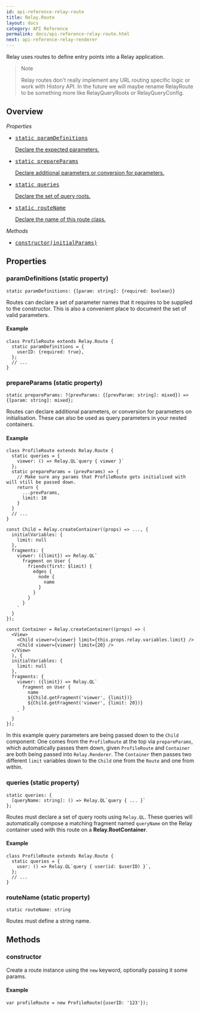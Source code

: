 ```yaml
---
id: api-reference-relay-route
title: Relay.Route
layout: docs
category: API Reference
permalink: docs/api-reference-relay-route.html
next: api-reference-relay-renderer
---
```


Relay uses routes to define entry points into a Relay application.

> Note
>
> Relay routes don't really implement any URL routing specific logic or work with History API. In the future we will maybe rename RelayRoute to be something more like RelayQueryRoots or RelayQueryConfig.


## Overview

*Properties*

<ul class="apiIndex">
  <li>
    <a href="#paramdefinitions-static-property">
      <pre>static paramDefinitions</pre>
      Declare the expected parameters.
    </a>
  </li>
  <li>
    <a href="#prepareparams-static-property">
      <pre>static prepareParams</pre>
      Declare additional parameters or conversion for parameters.
    </a>
  </li>
  <li>
    <a href="#queries-static-property">
      <pre>static queries</pre>
      Declare the set of query roots.
    </a>
  </li>
  <li>
    <a href="#routename-static-property">
      <pre>static routeName</pre>
      Declare the name of this route class.
    </a>
  </li>
</ul>

*Methods*

<ul class="apiIndex">
  <li>
    <a href="#constructor">
      <pre>constructor(initialParams)</pre>
    </a>
  </li>
</ul>

## Properties

### paramDefinitions (static property)

```
static paramDefinitions: {[param: string]: {required: boolean}}
```

Routes can declare a set of parameter names that it requires to be supplied to the constructor. This is also a convenient place to document the set of valid parameters.

#### Example

```
class ProfileRoute extends Relay.Route {
  static paramDefinitions = {
    userID: {required: true},
  };
  // ...
}
```

### prepareParams (static property)

```
static prepareParams: ?(prevParams: {[prevParam: string]: mixed}) => {[param: string]: mixed};
```

Routes can declare additional parameters, or conversion for parameters on initialisation. These can also be used as query parameters in your nested containers.

#### Example

```
class ProfileRoute extends Relay.Route {
  static queries = {
    viewer: () => Relay.QL`query { viewer }`
  };
  static prepareParams = (prevParams) => {
    // Make sure any params that ProfileRoute gets initialised with will still be passed down.
    return {
      ...prevParams,
      limit: 10
    }
  }
  // ...
}

const Child = Relay.createContainer((props) => ..., {
  initialVariables: {
    limit: null
  },
  fragments: {
    viewer: ({limit}) => Relay.QL`
      fragment on User {
        friends(first: $limit) {
          edges {
            node {
              name
            }
          }
        }
      }
    `
  }
});

const Container = Relay.createContainer((props) => (
  <View>
    <Child viewer={viewer} limit={this.props.relay.variables.limit} />
    <Child viewer={viewer} limit={20} />
  </View>
  ), {
  initialVariables: {
    limit: null
  },
  fragments: {
    viewer: ({limit}) => Relay.QL`
      fragment on User {
        name
        ${Child.getFragment('viewer', {limit})}
        ${Child.getFragment('viewer', {limit: 20})}
      }
    `
  }
});
```
In this example query parameters are being passed down to the `Child` component: One comes from the `ProfileRoute` at the top via `prepareParams`, which automatically passes them down, given `ProfileRoute` and `Container` are both being passed into `Relay.Renderer`. The `Container` then passes two different `limit` variables down to the `Child` one from the `Route` and one from within.

### queries (static property)

```
static queries: {
  [queryName: string]: () => Relay.QL`query { ... }`
};
```

Routes must declare a set of query roots using `Relay.QL`. These queries will automatically compose a matching fragment named `queryName` on
the Relay container used with this route on a **Relay.RootContainer**.

#### Example

```
class ProfileRoute extends Relay.Route {
  static queries = {
    user: () => Relay.QL`query { user(id: $userID) }`,
  };
  // ...
}
```

### routeName (static property)

```
static routeName: string
```

Routes must define a string name.

## Methods

### constructor

Create a route instance using the `new` keyword, optionally passing it some params.

#### Example

```
var profileRoute = new ProfileRoute({userID: '123'});
```
